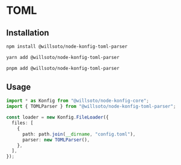 # TOML

## Installation

```bash
npm install @willsoto/node-konfig-toml-parser
```

```bash
yarn add @willsoto/node-konfig-toml-parser
```

```bash
pnpm add @willsoto/node-konfig-toml-parser
```

## Usage

```typescript
import * as Konfig from "@willsoto/node-konfig-core";
import { TOMLParser } from "@willsoto/node-konfig-toml-parser";

const loader = new Konfig.FileLoader({
  files: [
    {
      path: path.join(__dirname, "config.toml"),
      parser: new TOMLParser(),
    },
  ],
});
```
